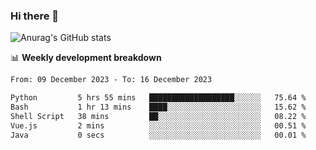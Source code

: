 ### Hi there 👋
![Anurag's GitHub stats](https://github-readme-stats.vercel.app/api?username=jami1024&show_icons=true&theme=radical)

📊 **Weekly development breakdown**
<!--START_SECTION:waka-->

```txt
From: 09 December 2023 - To: 16 December 2023

Python         5 hrs 55 mins   ███████████████████░░░░░░   75.64 %
Bash           1 hr 13 mins    ████░░░░░░░░░░░░░░░░░░░░░   15.62 %
Shell Script   38 mins         ██░░░░░░░░░░░░░░░░░░░░░░░   08.22 %
Vue.js         2 mins          ░░░░░░░░░░░░░░░░░░░░░░░░░   00.51 %
Java           0 secs          ░░░░░░░░░░░░░░░░░░░░░░░░░   00.01 %
```

<!--END_SECTION:waka-->
<!--
**jami1024/jami1024** is a ✨ _special_ ✨ repository because its `README.md` (this file) appears on your GitHub profile.

Here are some ideas to get you started:

- 🔭 I’m currently working on ...
- 🌱 I’m currently learning ...
- 👯 I’m looking to collaborate on ...
- 🤔 I’m looking for help with ...
- 💬 Ask me about ...
- 📫 How to reach me: ...
- 😄 Pronouns: ...
- ⚡ Fun fact: ...
-->
